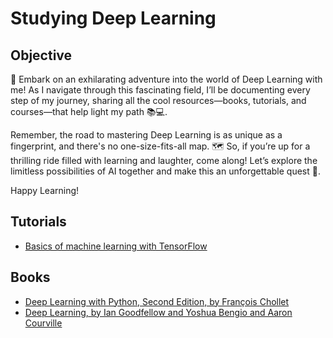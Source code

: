 # Studying Deep Learning

## Objective
🚀 Embark on an exhilarating adventure into the world of Deep Learning with me! As I navigate through this fascinating field, I’ll be documenting every step of my journey, sharing all the cool resources—books, tutorials, and courses—that help light my path 📚💻.

Remember, the road to mastering Deep Learning is as unique as a fingerprint, and there's no one-size-fits-all map. 🗺️ So, if you’re up for a thrilling ride filled with learning and laughter, come along! Let’s explore the limitless possibilities of AI together and make this an unforgettable quest 🌟.

Happy Learning!

## Tutorials
- [Basics of machine learning with TensorFlow](https://www.tensorflow.org/resources/learn-ml/basics-of-machine-learning)

## Books
- [Deep Learning with Python, Second Edition, by François Chollet](https://www.manning.com/books/deep-learning-with-python-second-edition)
- [Deep Learning, by Ian Goodfellow and Yoshua Bengio and Aaron Courville](https://www.deeplearningbook.org/)